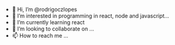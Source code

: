 - 👋 Hi, I’m @rodrigoczlopes
- 👀 I’m interested in programming in react, node and javascript...
- 🌱 I’m currently learning react
- 💞️ I’m looking to collaborate on ...
- 📫 How to reach me ...

<!---
rodrigoczlopes/rodrigoczlopes is a ✨ special ✨ repository because its `README.md` (this file) appears on your GitHub profile.
You can click the Preview link to take a look at your changes.
--->
